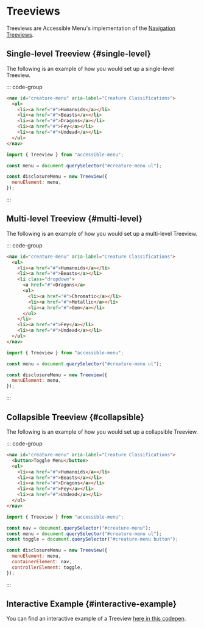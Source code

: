 # Treeviews

Treeviews are Accessible Menu's implementation of the [Navigation Treeviews](https://www.w3.org/WAI/ARIA/apg/patterns/treeview/examples/treeview-navigation/).

## Single-level Treeview {#single-level}

The following is an example of how you would set up a single-level Treeview.

::: code-group

```html
<nav id="creature-menu" aria-label="Creature Classifications">
  <ul>
    <li><a href="#">Humanoids</a></li>
    <li><a href="#">Beasts</a></li>
    <li><a href="#">Dragons</a></li>
    <li><a href="#">Fey</a></li>
    <li><a href="#">Undead</a></li>
  </ul>
</nav>

```

```js
import { Treeview } from "accessible-menu";

const menu = document.querySelector("#creature-menu ul");

const disclosureMenu = new Treeview({
  menuElement: menu,
});
```

:::

## Multi-level Treeview {#multi-level}

The following is an example of how you would set up a multi-level Treeview.

::: code-group

```html
<nav id="creature-menu" aria-label="Creature Classifications">
  <ul>
    <li><a href="#">Humanoids</a></li>
    <li><a href="#">Beasts</a></li>
    <li class="dropdown">
      <a href="#">Dragons</a>
      <ul>
        <li><a href="#">Chromatic</a></li>
        <li><a href="#">Metallic</a></li>
        <li><a href="#">Gem</a></li>
      </ul>
    </li>
    <li><a href="#">Fey</a></li>
    <li><a href="#">Undead</a></li>
  </ul>
</nav>
```

```js
import { Treeview } from "accessible-menu";

const menu = document.querySelector("#creature-menu ul");

const disclosureMenu = new Treeview({
  menuElement: menu,
});
```

:::

## Collapsible Treeview {#collapsible}

The following is an example of how you would set up a collapsible Treeview.

::: code-group

```html
<nav id="creature-menu" aria-label="Creature Classifications">
  <button>Toggle Menu</button>
  <ul>
    <li><a href="#">Humanoids</a></li>
    <li><a href="#">Beasts</a></li>
    <li><a href="#">Dragons</a></li>
    <li><a href="#">Fey</a></li>
    <li><a href="#">Undead</a></li>
  </ul>
</nav>
```

```js
import { Treeview } from "accessible-menu";

const nav = document.querySelector("#creature-menu");
const menu = document.querySelector("#creature-menu ul");
const toggle = document.querySelector("#creature-menu button");

const disclosureMenu = new Treeview({
  menuElement: menu,
  containerElement: nav,
  controllerElement: toggle,
});
```

:::

## Interactive Example {#interactive-example}

You can find an interactive example of a Treeview [here in this codepen](https://codepen.io/nickdjm/pen/KKYKewB).
